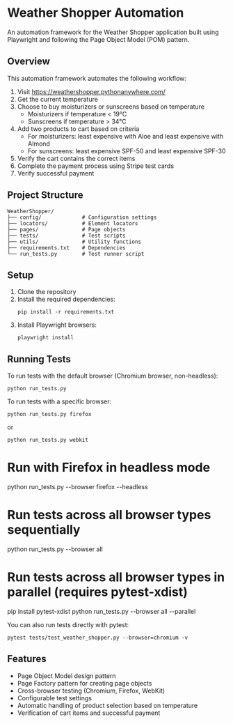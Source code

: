 # Weather Shopper Automation

An automation framework for the Weather Shopper application built using Playwright and following the Page Object Model (POM) pattern.

## Overview

This automation framework automates the following workflow:
1. Visit https://weathershopper.pythonanywhere.com/
2. Get the current temperature
3. Choose to buy moisturizers or sunscreens based on temperature
   - Moisturizers if temperature < 19°C
   - Sunscreens if temperature > 34°C
4. Add two products to cart based on criteria
   - For moisturizers: least expensive with Aloe and least expensive with Almond
   - For sunscreens: least expensive SPF-50 and least expensive SPF-30
5. Verify the cart contains the correct items
6. Complete the payment process using Stripe test cards
7. Verify successful payment

## Project Structure

```
WeatherShopper/
├── config/             # Configuration settings
├── locators/           # Element locators
├── pages/              # Page objects
├── tests/              # Test scripts
├── utils/              # Utility functions
├── requirements.txt    # Dependencies
└── run_tests.py        # Test runner script
```

## Setup

1. Clone the repository
2. Install the required dependencies:
   ```
   pip install -r requirements.txt
   ```
3. Install Playwright browsers:
   ```
   playwright install
   ```

## Running Tests

To run tests with the default browser (Chromium browser, non-headless):
```
python run_tests.py
```

To run tests with a specific browser:
```
python run_tests.py firefox
```
or
```
python run_tests.py webkit
```

# Run with Firefox in headless mode
python run_tests.py --browser firefox --headless

# Run tests across all browser types sequentially
python run_tests.py --browser all

# Run tests across all browser types in parallel (requires pytest-xdist)
pip install pytest-xdist
python run_tests.py --browser all --parallel


You can also run tests directly with pytest:
```
pytest tests/test_weather_shopper.py --browser=chromium -v
```

## Features

- Page Object Model design pattern
- Page Factory pattern for creating page objects
- Cross-browser testing (Chromium, Firefox, WebKit)
- Configurable test settings
- Automatic handling of product selection based on temperature
- Verification of cart items and successful payment
